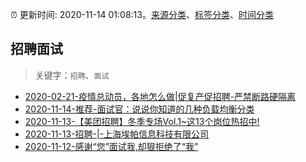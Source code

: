 :alarm_clock: 更新时间: 2020-11-14 01:08:13。[来源分类](../README.md)、[标签分类](../TAGS.md)、[时间分类](../TIMELINE.md)

## 招聘面试


> 关键字：`招聘`、`面试`



- [2020-02-21-疫情总动员，各地怎么做|促复产促招聘-严禁断路硬隔离](http://m.china.caixin.com/m/2020-02-22/101519091.html) 
- [2020-11-14-推荐-面试官：说说你知道的几种负载均衡分类](https://toutiao.io/k/ypwk0no) 
- [2020-11-13-【美团招聘】冬季专场Vol.1~这13个岗位热招中!](https://sec.thief.one/article_content?a_id=0c94c23144faca42b66f855299c0988d) 
- [2020-11-13-招聘-|-上海埃帕信息科技有限公司](https://sec.thief.one/article_content?a_id=b64567b976b9fa210b3a50d12fc1ca55) 
- [2020-11-12-感谢“您”面试我,却狠拒绝了“我”](https://sec.thief.one/article_content?a_id=28d77d39c4ed270dab1b724a478b4f72) 